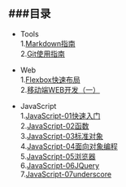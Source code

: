 ###目录
---
- Tools  
1.[Markdown指南](./Tools/Markdown使用指南.png)  
2.[Git使用指南](./Tools/Git使用指南.png)  

- Web  
1.[Flexbox快速布局](./Web/Flexbox快速布局.png)  
2.[移动端WEB开发（一）](./Web/移动端WEB开发（一）.png)  

- JavaScript  
1.[JavaScript-01快速入门](./JavaScript/JavaScript-01快速入门.png)  
2.[JavaScript-02函数](./JavaScript/JavaScript-02函数.png)  
3.[JavaScript-03标准对象](./JavaScript/JavaScript-03标准对象.png)  
4.[JavaScript-04面向对象编程](./JavaScript/JavaScript-04面向对象编程.png)  
5.[JavaScript-05浏览器](./JavaScript/JavaScript-05浏览器.png)  
6.[JavaScript-06JQuery](./JavaScript/JavaScript-06JQuery.png)  
7.[JavaScript-07underscore](./JavaScript/JavaScript-07underscore.png)